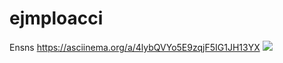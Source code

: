 # ejmploacci
Ensns
https://asciinema.org/a/4lybQVYo5E9zqjF5IG1JH13YX
<a href="https://asciinema.org/a/4lybQVYo5E9zqjF5IG1JH13YX" target="_blank"><img src="https://asciinema.org/a/4lybQVYo5E9zqjF5IG1JH13YX.svg" /></a>
